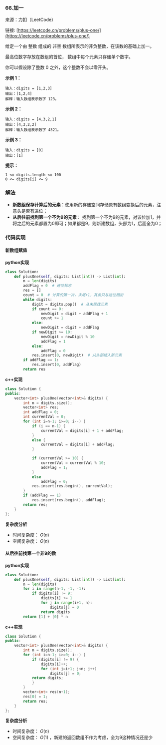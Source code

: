  ### 66.加一

来源：力扣（LeetCode）

链接: [https://leetcode.cn/problems/plus-one/](https://leetcode.cn/problems/plus-one/)

给定一个由 整数 组成的 非空 数组所表示的非负整数，在该数的基础上加一。

最高位数字存放在数组的首位， 数组中每个元素只存储单个数字。

你可以假设除了整数 0 之外，这个整数不会以零开头。


**示例 1：**
```
输入：digits = [1,2,3]
输出：[1,2,4]
解释：输入数组表示数字 123。
```

**示例 2：**
```
输入：digits = [4,3,2,1]
输出：[4,3,2,2]
解释：输入数组表示数字 4321。
```


**示例 3：**
```
输入：digits = [0]
输出：[1]
```

**提示：**
```
1 <= digits.length <= 100
0 <= digits[i] <= 9
```


### 解法
* **新数组保存计算后的元素**：使用新的存储空间存储原有数组变换后的元素，注意头是否有进位；
* **从后往前找到第一个不为9的元素**：  找到第一个不为9的元素，对该位加1，并将之后的元素都置为0即可；如果都是9，则新建数组，头部为1，后面全为0；



### 代码实现
####  新数组赋值
**python实现**
```python
class Solution:
    def plusOne(self, digits: List[int]) -> List[int]:
        n = len(digits)
        addFlag = 0  # 进位标志
        res = []
        count = 0  # 计算的第一次，末尾+1，其余只与进位相加
        while digits:
            digit = digits.pop()  # 从末尾找元素
            if count == 0:
                newDigit = digit + addFlag + 1
                count += 1
            else:
                newDigit = digit + addFlag
            if newDigit >= 10:
                newDigit = newDigit % 10
                addFlag = 1
            else:
                addFlag = 0
            res.insert(0, newDigit)  # 从头部插入新元素
        if addFlag == 1:
            res.insert(0, addFlag)
        return res
```


**c++实现**

```cpp
class Solution {
public:
    vector<int> plusOne(vector<int>& digits) {
        int n = digits.size();
        vector<int> res;
        int addFlag = 0;
        int currentVal = 0;
        for (int i=n-1; i>=0; i--) {
            if (i == n-1) {
                currentVal = digits[i] + 1 + addFlag;
            }
            else {
                currentVal = digits[i] + addFlag;
            }

            if (currentVal >= 10) {
                currentVal = currentVal % 10;
                addFlag = 1;
            }
            else
                addFlag = 0;
            res.insert(res.begin(), currentVal);
        }
        if (addFlag == 1)
            res.insert(res.begin(), addFlag);
        return res;
    }
};
```
**复杂度分析**

* 时间复杂度： $O(n)$
* 空间复杂度： $O(n)$

#### 从后往前找第一个非9的数
**python实现**

```python
class Solution:
    def plusOne(self, digits: List[int]) -> List[int]:
        n = len(digits)
        for i in range(n-1, -1, -1):
            if digits[i] != 9:
                digits[i] += 1
                for j in range(i+1, n):
                    digits[j] = 0
                return digits
        return [1] + [0] * n
```

**c++实现**
```cpp
class Solution {
public:
    vector<int> plusOne(vector<int>& digits) {
        int n = digits.size();
        for (int i=n-1; i>=0; i--) {
            if (digits[i] != 9) {
                digits[i]++;
                for (int j=i+1; j<n; j++)
                    digits[j] = 0;
            return digits;
            }
        }
        vector<int> res(n+1);
        res[0] = 1;
        return res;
    }
};
```



**复杂度分析**

* 时间复杂度： $O(n)$
* 空间复杂度： $O(1)$  ，新建的返回数组不作为考虑，全为9这种情况还是少
